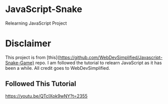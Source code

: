 # JavaScript-Snake
Relearning JavaScript Project

# Disclaimer
This project is from [this]{https://github.com/WebDevSimplified/Javascript-Snake-Game} repo.  I am followed the tutorial to relearn JavaScript as it has been a while.  All credit goes to WebDevSimplified.

## Followed This Tutorial
https://youtu.be/QTcIXok9wNY?t=2355